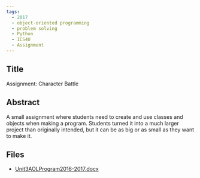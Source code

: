 ```yaml
---
tags:
  - 2017
  - object-oriented programming
  - problem solving
  - Python
  - ICS4U
  - Assignment
---
```

    
## Title

Assignment: Character Battle

## Abstract

A small assignment where students need to create and use classes and objects when making a program. Students turned it into a much larger project than originally intended, but it can be as big or as small as they want to make it.

## Files

- [Unit3AOLProgram2016-2017.docx](resources/2017/Will_Truong/Unit3AOLProgram2016-2017.docx)
